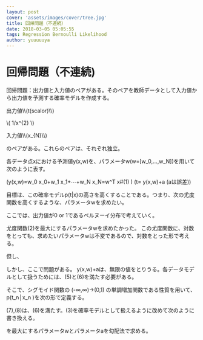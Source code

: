 ```yaml
---
layout: post
cover: 'assets/images/cover/tree.jpg'
title: 回帰問題（不連続）
date: 2018-03-05 05:05:55
tags: Regression Bernoulli Likelihood
author: yuuuuuya
---
```


<script type="text/javascript" src="https://yuuuuuya.github.io/js/MathJax/MathJax.js?config=TeX-MML-AM_HTMLorMML"></script>

<h1>回帰問題（不連続)</h1>

<p>回帰問題：出力値と入力値のペアがある。そのペアを教師データとして入力値から出力値を予測する確率モデルを作成する。</p>

<p>出力値\\(t(scalor)\\)</p>


\\( 1/x^{2} \\)
<p>入力値\\(x_{N}\\)</p>

<p>のペアがある。これらのペアは、それぞれ独立。</p>

<p>各データ点xにおける予測値y(x,w)を、パラメータw(w=[w_0,…,w_N])を用いて次のように表す。</p>

(y(x,w)=w_0 x_0+w_1 x_1+⋯+w_N x_N=w^T x#(1) )
(t= y(x,w)+a  (aは誤差))

<p>目標は、この確率モデルp(t|x)の高さを高くすることである。つまり、次の尤度関数を高くするような、パラメータwを求めたい。</p>

<p>ここでは、出力値が0 or 1であるベルヌーイ分布で考えていく。</p>
<p>尤度関数(2)を最大にするパラメータwを求めたかった。
この尤度関数に、対数をとっても、求めたいパラメータwは不変であるので、対数をとった形で考える。</p>

<p>但し、</p>

<p>しかし、ここで問題がある。
y(x,w)+aは、無限の値をとりうる。各データモデルとして扱うためには、(5)と(6)を満たす必要がある。</p>

<p>そこで、シグモイド関数の (-∞,∞)→(0,1) の単調増加関数である性質を用いて、p(t_n│x_n )を次の形で定義する。</p>
<p>(7),(8)は、(6)を満たす。(3)を確率モデルとして扱えるように改めて次のように書き換える。</p>


<p>を最大にするパラメータwとパラメータaを勾配法で求める。</p>
<p></p>
<p></p>
<p></p>
<p></p>
